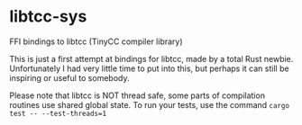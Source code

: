 # libtcc-sys
FFI bindings to libtcc (TinyCC compiler library)

This is just a first attempt at bindings for libtcc, made by a total Rust newbie.
Unfortunately I had very little time to put into this, but perhaps it can still be inspiring or useful to somebody.

Please note that libtcc is NOT thread safe, some parts of compilation routines use shared global state.
To run your tests, use the command ```cargo test -- --test-threads=1```
